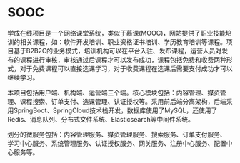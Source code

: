 # SOOC
学成在线项目是一个网络课堂系统，类似于慕课(MOOC)，网站提供了职业技能培训的相关课程，如：软件开发培训、职业资格证书培训、学历教育培训等课程。项目基于B2B2C的业务模式，培训机构可以在平台入驻、发布课程，运营人员对发布的课程进行审核，审核通过后课程才可以发布成功，课程包括免费和收费两种形式，对于免费课程可以直接选课学习，对于收费课程在选课后需要支付成功才可以继续学习。

本项目包括用户端、机构端、运营端三个端。核心模块包括：内容管理、媒资管理、课程搜索、订单支付、选课管理、认证授权等。采用前后端分离架构，后端采用SpringBoot、SpringCloud技术栈开发，数据库使用了MySQL，还使用了Redis、消息队列、分布式文件系统、Elasticsearch等中间件系统。

划分的微服务包括：内容管理服务、媒资管理服务、搜索服务、订单支付服务、 学习中心服务、系统管理服务、认证授权服务、网关服务、注册中心服务、配置中心服务等。
